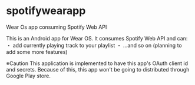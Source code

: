 # spotifywearapp
Wear Os app consuming Spotify Web API

This is an Android app for Wear OS.
It consumes Spotify Web API and can:
・ add currently playing track to your playlist
・ ...and so on (planning to add some more features)

※Caution
This application is implemented to have this app's OAuth client id and secrets.
Because of this, this app won't be going to distributed through Google Play store.
